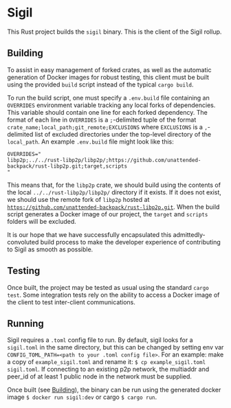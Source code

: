 # Sigil

This Rust project builds the `sigil` binary. This is the client of the Sigil rollup.

## Building

To assist in easy management of forked crates, as well as the automatic generation of Docker images for robust testing, this client must be built using the provided `build` script instead of the typical `cargo build`.

To run the build script, one must specify a `.env.build` file containing an `OVERRIDES` environment variable tracking any local forks of dependencies. This variable should contain one line for each forked dependency. The format of each line in `OVERRIDES` is a `;`-delimited tuple of the format `crate_name;local_path;git_remote;EXCLUSIONS` where `EXCLUSIONS` is a `,`-delimited list of excluded directories under the top-level directory of the `local_path`. An example `.env.build` file might look like this:

```
OVERRIDES="
libp2p;../../rust-libp2p/libp2p/;https://github.com/unattended-backpack/rust-libp2p.git;target,scripts
"
```

This means that, for the `libp2p` crate, we should build using the contents of the local `../../rust-libp2p/libp2p/` directory if it exists. If it does not exist, we should use the remote fork of `libp2p` hosted at [`https://github.com/unattended-backpack/rust-libp2p.git`](https://github.com/unattended-backpack/rust-libp2p). When the build script generates a Docker image of our project, the `target` and `scripts` folders will be excluded.

It is our hope that we have successfully encapsulated this admittedly-convoluted build process to make the developer experience of contributing to Sigil as smooth as possible.

## Testing

Once built, the project may be tested as usual using the standard `cargo test`. Some integration tests rely on the ability to access a Docker image of the client to test inter-client communications.

## Running

Sigil requires a `.toml` config file to run.  By default, sigil looks for a `sigil.toml` in the same directory, but this can be changed by setting env var `CONFIG_TOML_PATH=<path to your .toml config file>`.  For an example: make a copy of `example_sigil.toml` and rename it: `$ cp example_sigil.toml sigil.toml`.  If connecting to an existing p2p network, the multiaddr and peer_id of at least 1 public node in the network must be supplied.

Once built (see [Building](#building)), the binary can be run using the generated docker image `$ docker run sigil:dev` or cargo `$ cargo run`.
